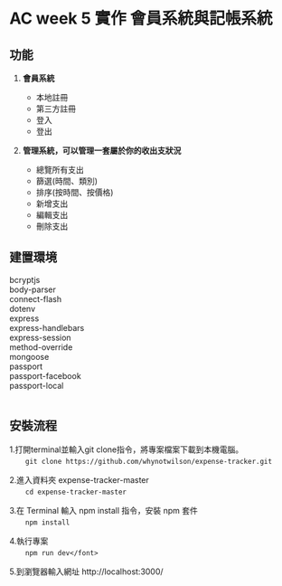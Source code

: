 AC week 5 實作 會員系統與記帳系統
===
 
**功能**
--
1. **會員系統**

   * 本地註冊
   * 第三方註冊
   * 登入
   * 登出
   
2. **管理系統，可以管理一套屬於你的收出支狀況**

   * 總覽所有支出
   * 篩選(時間、類別)
   * 排序(按時間、按價格)
   * 新增支出
   * 編輯支出
   * 刪除支出


建置環境
--
bcryptjs <br>
body-parser<br>
connect-flash<br>
dotenv<br>
express<br>
express-handlebars<br>
express-session<br>
method-override<br>
mongoose<br>
passport<br>
passport-facebook<br>
passport-local<br><br>




安裝流程
--
1.打開terminal並輸入git clone指令，將專案檔案下載到本機電腦。<br>
　　`git clone https://github.com/whynotwilson/expense-tracker.git`<br>
  
2.進入資料夾 expense-tracker-master<br>
　　`cd expense-tracker-master`<br>
  
3.在 Terminal 輸入 npm install 指令，安裝 npm 套件</font><br>
　　`npm install`<br>
  
4.執行專案<br>
　　`npm run dev</font>`<br>
  
5.到瀏覽器輸入網址 http://localhost:3000/<br>
